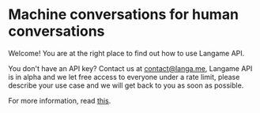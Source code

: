 
# Machine conversations for human conversations

Welcome! You are at the right place to find out how to use Langame API.

You don't have an API key? Contact us at contact@langa.me, Langame API is in alpha and we let free access to everyone under a rate limit, please describe your use case and we will get back to you as soon as possible.

For more information, read [this](https://help.langa.me/langame-api).